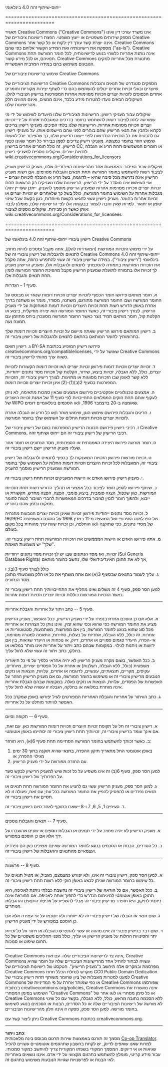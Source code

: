 <!--
CO_OP_TRANSLATOR_METADATA:
{
  "original_hash": "45ab63a2cd8f5faef6c9b150618837a4",
  "translation_date": "2025-08-28T19:56:06+00:00",
  "source_file": "lessons/sketchnotes/LICENSE.md",
  "language_code": "he"
}
-->
ייחוס-שיתוף זהה 4.0 בינלאומי

=======================================================================

תאגיד Creative Commons ("Creative Commons") אינו משרד עורכי דין ואינו מספק שירותים משפטיים או ייעוץ משפטי. הפצת רישיונות ציבוריים של Creative Commons אינה יוצרת קשר עורך דין-לקוח או כל קשר אחר. Creative Commons מספקת את רישיונותיה ואת המידע הקשור אליהם כפי שהם ("as-is"). Creative Commons אינה נותנת אחריות כלשהי בנוגע לרישיונותיה, לכל חומר המורשה תחת תנאיהם, או לכל מידע קשור. Creative Commons מתנערת מכל אחריות לנזקים הנובעים משימוש בהם במידה המרבית האפשרית.

שימוש ברישיונות ציבוריים של Creative Commons

הרישיונות הציבוריים של Creative Commons מספקים סטנדרט של תנאים והגבלות שיוצרים ובעלי זכויות אחרים יכולים להשתמש בהם כדי לשתף יצירות מקוריות וחומרים אחרים הכפופים לזכויות יוצרים וזכויות מסוימות אחרות המפורטות ברישיון הציבורי להלן. השיקולים הבאים נועדו למטרות מידע בלבד, אינם ממצים, ואינם מהווים חלק מהרישיונות שלנו.

שיקולים עבור מעניקי רישיון: הרישיונות הציבוריים שלנו מיועדים לשימוש על ידי מי שמורשה לתת לציבור רשות להשתמש בחומר בדרכים המוגבלות אחרת על ידי זכויות יוצרים וזכויות מסוימות אחרות. הרישיונות שלנו בלתי הפיכים. מעניקי רישיון צריכים לקרוא ולהבין את תנאי הרישיון שהם בוחרים לפני שהם מיישמים אותו. על מעניקי רישיון גם להבטיח את כל הזכויות הנדרשות לפני יישום הרישיון שלנו, כך שהציבור יוכל לעשות שימוש חוזר בחומר כמצופה. מעניקי רישיון צריכים לסמן בבירור כל חומר שאינו כפוף לרישיון. זה כולל חומרים אחרים ברישיון CC, או חומרים המשמשים תחת חריג או הגבלה לזכויות יוצרים. שיקולים נוספים למעניקי רישיון:  
wiki.creativecommons.org/Considerations_for_licensors

שיקולים עבור הציבור: באמצעות אחד מהרישיונות הציבוריים שלנו, מעניק הרישיון מעניק לציבור רשות להשתמש בחומר המורשה תחת תנאים והגבלות מסוימים. אם רשות מעניק הרישיון אינה נדרשת מכל סיבה שהיא – לדוגמה, בשל חריג או הגבלה לזכויות יוצרים – אזי השימוש אינו מוסדר על ידי הרישיון. הרישיונות שלנו מעניקים רק הרשאות תחת זכויות יוצרים וזכויות מסוימות אחרות שמעניק הרישיון מוסמך להעניק. ייתכן שעדיין יחולו מגבלות אחרות על השימוש בחומר המורשה, כולל בשל כך שלאחרים יש זכויות יוצרים או זכויות אחרות בחומר. מעניק רישיון עשוי להגיש בקשות מיוחדות, כגון בקשה שכל שינוי יסומן או יתואר. למרות שאין חובה לעמוד בבקשות אלו לפי הרישיונות שלנו, מומלץ לכבד אותן כאשר הן סבירות. שיקולים נוספים לציבור:  
wiki.creativecommons.org/Considerations_for_licensees

=======================================================================

רישיון ציבורי ייחוס-שיתוף זהה 4.0 בינלאומי של Creative Commons

על ידי מימוש הזכויות המורשות (המוגדרות להלן), אתה מקבל ומסכים להיות מחויב לתנאים ולהגבלות של רישיון ציבורי זה של Creative Commons ייחוס-שיתוף זהה 4.0 בינלאומי ("רישיון ציבורי"). במידה שרישיון ציבורי זה עשוי להתפרש כחוזה, אתה מקבל את הזכויות המורשות בתמורה להסכמתך לתנאים ולהגבלות אלו, ומעניק הרישיון מעניק לך זכויות אלו בתמורה לתועלת שמעניק הרישיון מקבל מהפיכת החומר המורשה לזמין תחת תנאים והגבלות אלו.

סעיף 1 – הגדרות.

  א. חומר מותאם פירושו חומר הכפוף לזכויות יוצרים וזכויות דומות שנגזר או מבוסס על החומר המורשה ושבו החומר המורשה מתורגם, משתנה, מסודר, מומר או משתנה בדרך אחרת באופן הדורש רשות תחת זכויות היוצרים וזכויות דומות המוחזקות על ידי מעניק הרישיון. לצורך רישיון ציבורי זה, כאשר החומר המורשה הוא יצירה מוזיקלית, ביצוע או הקלטת קול, חומר מותאם תמיד נוצר כאשר החומר המורשה מסונכרן ביחס מתוזמן עם תמונה נעה.

  ב. רישיון המותאם פירושו הרישיון שאתה מיישם על זכויות היוצרים וזכויות דומות שלך בתרומותיך לחומר המותאם בהתאם לתנאים ולהגבלות של רישיון ציבורי זה.

  ג. רישיון תואם BY-SA פירושו רישיון המופיע בכתובת  
     creativecommons.org/compatiblelicenses, שאושר על ידי Creative Commons כשווה ערך מהותי לרישיון ציבורי זה.

  ד. זכויות יוצרים וזכויות דומות פירושן זכויות יוצרים ו/או זכויות דומות הקשורות לזכויות יוצרים, כולל, ללא הגבלה, זכויות ביצוע, שידור, הקלטת קול וזכויות מסד נתונים ייחודיות, ללא קשר לאופן שבו הזכויות מסווגות או מתויגות. לצורך רישיון ציבורי זה, הזכויות המפורטות בסעיף 2(ב)(1)-(2) אינן זכויות יוצרים וזכויות דומות.

  ה. אמצעים טכנולוגיים אפקטיביים פירושם אמצעים שבאין סמכות מתאימה, לא ניתן לעקוף אותם תחת חוקים הממלאים התחייבויות לפי סעיף 11 של אמנת זכויות היוצרים של WIPO שאומצה ב-20 בדצמבר 1996, ו/או הסכמים בינלאומיים דומים.

  ו. חריגים והגבלות פירושם שימוש הוגן, שימוש מותר ו/או כל חריג או הגבלה אחרת לזכויות יוצרים וזכויות דומות החלים על השימוש שלך בחומר המורשה.

  ז. רכיבי רישיון פירושם תכונות הרישיון המפורטות בשם של רישיון ציבורי של Creative Commons. רכיבי הרישיון של רישיון ציבורי זה הם ייחוס ושיתוף זהה.

  ח. חומר מורשה פירושו היצירה האמנותית או הספרותית, מסד הנתונים או חומר אחר שעליו מעניק הרישיון יישם רישיון ציבורי זה.

  ט. זכויות מורשות פירושן הזכויות המוענקות לך בכפוף לתנאים ולהגבלות של רישיון ציבורי זה, המוגבלות לכל זכויות היוצרים וזכויות דומות החלות על השימוש שלך בחומר המורשה ושמעניק הרישיון מוסמך להעניק.

  י. מעניק רישיון פירושו האדם או הישות המעניקים זכויות תחת רישיון ציבורי זה.

  כ. שיתוף פירושו לספק חומר לציבור בכל אמצעי או תהליך הדורש רשות תחת הזכויות המורשות, כגון שכפול, הצגה פומבית, ביצוע פומבי, הפצה, הפצה מחדש, תקשורת או ייבוא, ולהפוך חומר לזמין לציבור בדרכים המאפשרות לחברי הציבור לגשת לחומר ממקום ובזמן שהם בוחרים.

  ל. זכויות מסד נתונים ייחודיות פירושן זכויות שאינן זכויות יוצרים הנובעות מהנחיה 96/9/EC של הפרלמנט האירופי ושל המועצה מ-11 במרץ 1996 על ההגנה המשפטית של מסדי נתונים, כפי שתוקנה ו/או הוחלפה, וכן זכויות שוות ערך מהותית בכל מקום בעולם.

  מ. אתה פירושו האדם או הישות המממשים את הזכויות המורשות תחת רישיון ציבורי זה. "שלך" יש משמעות תואמת.


זכויות, ואז מסד הנתונים שבו יש לך זכויות מסד נתונים ייחודיות (Sui Generis Database Rights) אך לא את התוכן האינדיבידואלי שלו, נחשב כחומר מותאם,

כולל לצורך סעיף 3(ב); ו  
ג. עליך לעמוד בתנאים שבסעיף 3(א) אם אתה משתף את כל או חלק משמעותי מתוכן מסד הנתונים.

למען הסר ספק, סעיף 4 זה משלים ואינו מחליף את התחייבויותיך תחת רישיון ציבורי זה כאשר הזכויות המורשות כוללות זכויות יוצרים וזכויות דומות אחרות.

---

סעיף 5 -- כתב ויתור על אחריות והגבלת אחריות.

א. אלא אם כן הוסכם אחרת בנפרד על ידי מעניק הרישיון, ככל האפשר, מעניק הרישיון מציע את החומר המורשה כפי שהוא וכפי שהוא זמין, ואינו נותן כל הצהרות או אחריות מכל סוג שהוא בנוגע לחומר המורשה, בין אם מפורשות, משתמעות, סטטוטוריות או אחרות. זה כולל, ללא הגבלה, אחריות על בעלות, סחירות, התאמה למטרה מסוימת, אי-הפרה, היעדר פגמים סמויים או אחרים, דיוק, או נוכחות או היעדר שגיאות, בין אם ידועות או ניתנות לגילוי. במקומות שבהם כתב ויתור על אחריות אינו מותר במלואו או בחלקו, כתב ויתור זה עשוי שלא לחול עליך.

ב. ככל האפשר, בשום מקרה מעניק הרישיון לא יהיה אחראי כלפיך על פי כל תיאוריה משפטית (כולל, ללא הגבלה, רשלנות) או אחרת על כל הפסדים ישירים, מיוחדים, עקיפים, מקריים, תוצאתיים, עונשיים, לדוגמה או אחרים, עלויות, הוצאות או נזקים הנובעים מרישיון ציבורי זה או משימוש בחומר המורשה, גם אם מעניק הרישיון הוזהר על האפשרות של הפסדים, עלויות, הוצאות או נזקים כאלה. במקומות שבהם הגבלת אחריות אינה מותרת במלואה או בחלקה, הגבלה זו עשויה שלא לחול עליך.

ג. כתב הוויתור על אחריות והגבלת האחריות המפורטים לעיל יפורשו באופן שמקרב ככל האפשר לוויתור מוחלט על כל אחריות.

---

סעיף 6 -- תקופה וסיום.

א. רישיון ציבורי זה חל על תקופת זכויות היוצרים וזכויות דומות המורשות כאן. עם זאת, אם אינך עומד ברישיון ציבורי זה, זכויותיך תחת רישיון ציבורי זה יסתיימו באופן אוטומטי.

ב. כאשר זכותך להשתמש בחומר המורשה הסתיימה תחת סעיף 6(א), היא תוחזר:

1. באופן אוטומטי החל מתאריך תיקון ההפרה, בתנאי שהיא תוקנה בתוך 30 ימים מגילוי ההפרה; או  
2. עם החזרה מפורשת על ידי מעניק הרישיון.

למען הסר ספק, סעיף 6(ב) זה אינו משפיע על כל זכות שיש למעניק הרישיון לבקש סעד על הפרותיך של רישיון ציבורי זה.

ג. למען הסר ספק, מעניק הרישיון עשוי גם להציע את החומר המורשה תחת תנאים או תנאים נפרדים או להפסיק להפיץ את החומר המורשה בכל עת; עם זאת, פעולה זו לא תסיים את רישיון ציבורי זה.

ד. סעיפים 1, 5, 6, 7 ו-8 יישארו בתוקף לאחר סיום רישיון ציבורי זה.

---

סעיף 7 -- תנאים והגבלות נוספים.

א. מעניק הרישיון לא יהיה מחויב על ידי תנאים או הגבלות נוספים או שונים שהועברו על ידך אלא אם כן הוסכם במפורש.

ב. כל הסדרים, הבנות או הסכמים בנוגע לחומר המורשה שאינם מצוינים כאן הם נפרדים ועצמאיים מהתנאים וההגבלות של רישיון ציבורי זה.

---

סעיף 8 -- פרשנות.

א. למען הסר ספק, רישיון ציבורי זה אינו, ולא יפורש כמצמצם, מגביל, או מטיל תנאים על כל שימוש בחומר המורשה שניתן לבצע באופן חוקי ללא רשות תחת רישיון ציבורי זה.

ב. ככל האפשר, אם כל הוראה של רישיון ציבורי זה נחשבת כבלתי ניתנת לאכיפה, היא תתוקן באופן אוטומטי למינימום הנדרש כדי להפוך אותה לאכיפה. אם ההוראה אינה ניתנת לתיקון, היא תופרד מרישיון ציבורי זה מבלי להשפיע על אכיפת התנאים וההגבלות הנותרים.

ג. שום תנאי או הגבלה של רישיון ציבורי זה לא ייוותרו ולא יוסכמו על אי-עמידה אלא אם כן הוסכם במפורש על ידי מעניק הרישיון.

ד. שום דבר ברישיון ציבורי זה אינו מהווה או עשוי להתפרש כהגבלה או ויתור על כל זכויות יתר וחסינויות החלות על מעניק הרישיון או עליך, כולל מפני תהליכים משפטיים של כל תחום שיפוט או סמכות.

---

Creative Commons אינה צד לרישיונות הציבוריים שלה. עם זאת, Creative Commons עשויה לבחור להחיל אחד מהרישיונות הציבוריים שלה על חומר שהיא מפרסמת ובמקרים אלה תיחשב כ"מעניק הרישיון". הטקסט של רישיונות הציבוריים של Creative Commons מוקדש לנחלת הכלל תחת CC0 Public Domain Dedication. למעט למטרות מוגבלות של ציון שחומר משותף תחת רישיון ציבורי של Creative Commons או כפי שמותר אחרת על פי המדיניות של Creative Commons שפורסמו בכתובת creativecommons.org/policies, Creative Commons אינה מאשרת את השימוש בסימן המסחרי "Creative Commons" או כל סימן מסחרי או לוגו אחר של Creative Commons ללא הסכמה כתובה מראש, כולל, ללא הגבלה, בקשר עם כל שינוי לא מורשה של רישיונות הציבוריים שלה או כל הסדרים, הבנות או הסכמים בנוגע לשימוש בחומר מורשה. למען הסר ספק, פסקה זו אינה חלק מהרישיונות הציבוריים.

ניתן ליצור קשר עם Creative Commons בכתובת creativecommons.org.

---

**כתב ויתור**:  
מסמך זה תורגם באמצעות שירות תרגום מבוסס בינה מלאכותית [Co-op Translator](https://github.com/Azure/co-op-translator). למרות שאנו שואפים לדיוק, יש לקחת בחשבון שתרגומים אוטומטיים עשויים להכיל שגיאות או אי דיוקים. המסמך המקורי בשפתו המקורית צריך להיחשב כמקור סמכותי. עבור מידע קריטי, מומלץ להשתמש בתרגום מקצועי על ידי אדם. איננו נושאים באחריות לאי הבנות או לפרשנויות שגויות הנובעות משימוש בתרגום זה.